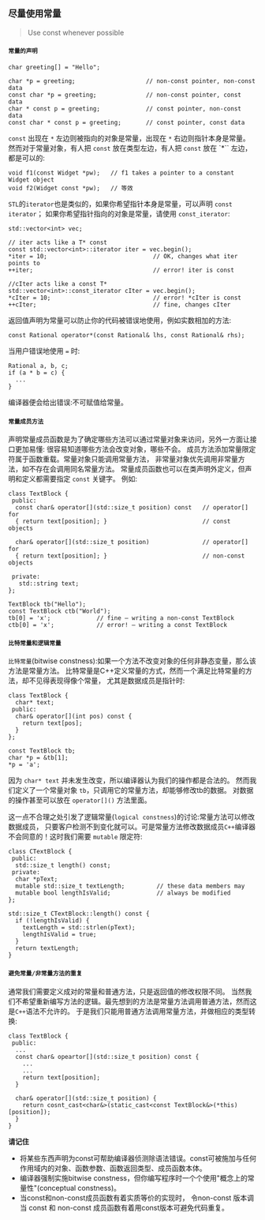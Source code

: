##  `尽量使用常量`

> Use const whenever possible

#### `常量的声明`
```
char greeting[] = "Hello";

char *p = greeting;                    // non-const pointer, non-const data
const char *p = greeting;              // non-const pointer, const data
char * const p = greeting;             // const pointer, non-const data
const char * const p = greeting;       // const pointer, const data 
```
`const` 出现在 `*` 左边则被指向的对象是常量，出现在 `*` 右边则指针本身是常量。 然而对于常量对象，有人把 `const` 放在类型左边，有人把 `const` 放在 `*`` 左边，都是可以的:
```
void f1(const Widget *pw);   // f1 takes a pointer to a constant Widget object
void f2(Widget const *pw);   // 等效
```
`STL`的`iterator`也是类似的，如果你希望指针本身是常量，可以声明 `const iterator`； 如果你希望指针指向的对象是常量，请使用 `const_iterator`:
```
std::vector<int> vec;

// iter acts like a T* const
const std::vector<int>::iterator iter = vec.begin();
*iter = 10;                              // OK, changes what iter points to
++iter;                                  // error! iter is const

//cIter acts like a const T*
std::vector<int>::const_iterator cIter = vec.begin();
*cIter = 10;                             // error! *cIter is const
++cIter;                                 // fine, changes cIter
```
返回值声明为常量可以防止你的代码被错误地使用，例如实数相加的方法:
```
const Rational operator*(const Rational& lhs, const Rational& rhs);
```
当用户错误地使用 `=` 时:
```
Rational a, b, c;
if (a * b = c) {
  ...
}
```
编译器便会给出错误:不可赋值给常量。

#### `常量成员方法`
声明常量成员函数是为了确定哪些方法可以通过常量对象来访问，另外一方面让接口更加易懂: 很容易知道哪些方法会改变对象，哪些不会。
成员方法添加常量限定符属于函数重载。常量对象只能调用常量方法， 非常量对象优先调用非常量方法，如不存在会调用同名常量方法。 常量成员函数也可以在类声明外定义，但声明和定义都需要指定 `const` 关键字。 例如:
```
class TextBlock {
 public:
  const char& operator[](std::size_t position) const   // operator[] for
  { return text[position]; }                           // const objects

  char& operator[](std::size_t position)               // operator[] for
  { return text[position]; }                           // non-const objects

 private:
   std::string text;
};

TextBlock tb("Hello");
const TextBlock ctb("World");
tb[0] = 'x';             // fine — writing a non-const TextBlock
ctb[0] = 'x';            // error! — writing a const TextBlock
```

#### `比特常量和逻辑常量`
`比特常量`(bitwise constness):如果一个方法不改变对象的任何非静态变量，那么该方法是常量方法。 比特常量是C++定义常量的方式，然而一个满足比特常量的方法，却不见得表现得像个常量， 尤其是数据成员是指针时:
```
class TextBlock {
  char* text;
 public:
  char& operator[](int pos) const {
    return text[pos];
  }
};

const TextBlock tb;
char *p = &tb[1];
*p = 'a';
```
因为 `char* text` 并未发生改变，所以编译器认为我们的操作都是合法的。 然而我们定义了一个常量对象 `tb`，只调用它的常量方法，却能够修改tb的数据。 对数据的操作甚至可以放在 `operator[]()` 方法里面。

这一点不合理之处引发了逻辑常量(`logical constness`)的讨论:常量方法可以修改数据成员， 只要客户检测不到变化就可以。可是常量方法修改数据成员`C++`编译器不会同意的！这时我们需要 `mutable` 限定符:
```
class CTextBlock {
 public:
  std::size_t length() const;
 private:
  char *pText;
  mutable std::size_t textLength;         // these data members may
  mutable bool lengthIsValid;             // always be modified
};                                     

std::size_t CTextBlock::length() const {
  if (!lengthIsValid) {
    textLength = std::strlen(pText);
    lengthIsValid = true;          
  }
  return textLength;
}
```

#### `避免常量/非常量方法的重复`
通常我们需要定义成对的常量和普通方法，只是返回值的修改权限不同。 当然我们不希望重新编写方法的逻辑。最先想到的方法是常量方法调用普通方法，然而这是`C++`语法不允许的。 于是我们只能用普通方法调用常量方法，并做相应的类型转换:
```
class TextBlock {
 public:
  ...
  const char& opeartor[](std::size_t position) const {
    ...
    ...
    return text[position];
  }

  char& operator[](std::size_t position) {
    return cosnt_cast<char&>(static_cast<const TextBlock&>(*this)[position]);
  }
}
```

**请记住**
- 将某些东西声明为const可帮助编译器侦测除语法错误。const可被施加与任何作用域内的对象、函数参数、函数返回类型、成员函数本体。
- 编译器强制实施bitwise constness，但你编写程序时一个个使用"概念上的常量性"(conceptual constness)。
- 当const和non-const成员函数有着实质等价的实现时， 令non-const 版本调当 const 和 non-const 成员函数有着用const版本可避免代码重复。